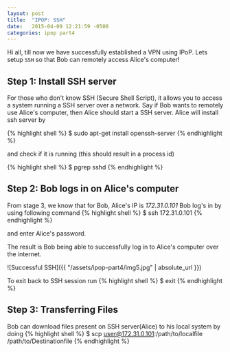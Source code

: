 ```yaml
---
layout: post
title:  "IPOP: SSH"
date:   2015-04-09 12:21:59 -0500
categories: ipop part4
---
```

Hi all, till now we have successfully established a VPN using IPoP.
Lets setup `SSH` so that Bob can remotely access Alice's computer!

## Step 1: Install SSH server
For those who don't know SSH (Secure Shell Script), it allows you to access a system running a SSH server over a network. Say if Bob wants to remotely use Alice's computer, then Alice should start a SSH server. Alice will install ssh server by

{% highlight shell %}
$ sudo apt-get install openssh-server
{% endhighlight %}

and check if it is running (this should result in a process id)

{% highlight shell %}
$ pgrep sshd
{% endhighlight %}

## Step 2: Bob logs in on Alice's computer
From stage 3, we know that for Bob, Alice's IP is *172.31.0.101*
Bob log's in by using following command
{% highlight shell %}
$ ssh 172.31.0.101
{% endhighlight %}

and enter Alice's password.

The result is Bob being able to successfully log in to Alice's computer over the internet.

![Successful SSH]({{ "/assets/ipop-part4/img5.jpg" | absolute_url }})

To exit back to SSH session run
{% highlight shell %}
$ exit
{% endhighlight %}

## Step 3: Transferring Files
Bob can download files present on SSH server(Alice) to his local system by doing
{% highlight shell %}
$ scp user@172.31.0.101:/path/to/localfile /path/to/Destinationfile
{% endhighlight %}
